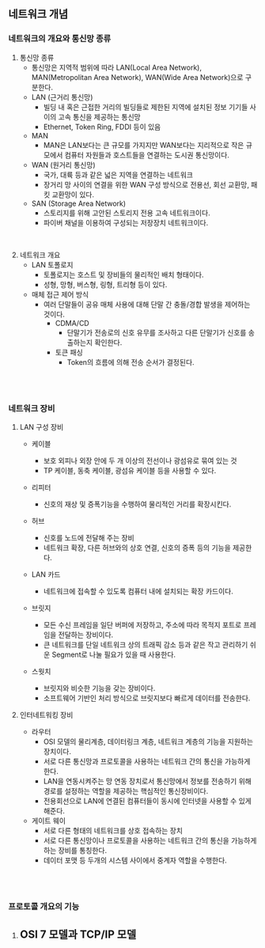 ## 네트워크 개념
### 네트워크의 개요와 통신망 종류
1. 통신망 종류
    - 통신망은 지역적 범위에 따라 LAN(Local Area Network), MAN(Metropolitan Area Network), WAN(Wide Area Network)으로 구분한다.
    - LAN (근거리 통신망)
        - 빌딩 내 혹은 근접한 거리의 빌딩들로 제한된 지역에 설치된 정보 기기들 사이의 고속 통신을 제공하는 통신망
        - Ethernet, Token Ring, FDDI 등이 있음
    - MAN
        - MAN은 LAN보다는 큰 규모를 가지지만 WAN보다는 지리적으로 작은 규모에서 컴퓨터 자원들과 호스트들을 연결하는 도시권 통신망이다.
    - WAN (원거리 통신망)
        - 국가, 대륙 등과 같은 넓은 지역을 연결하는 네트워크
        - 장거리 망 사이의 연결을 위한 WAN 구성 방식으로 전용선, 회선 교환망, 패킷 교환망이 있다.
    - SAN (Storage Area Network)
        - 스토리지를 위해 고안된 스토리지 전용 고속 네트워크이다.
        - 파이버 채널을 이용하여 구성되는 저장장치 네트워크이다.

<br>

2. 네트워크 개요
    - LAN 토폴로지
        - 토폴로지는 호스트 및 장비들의 물리적인 배치 형태이다.
        - 성형, 망형, 버스형, 링형, 트리형 등이 있다.
    - 매체 접근 제어 방식
        - 여러 단말들이 공유 매체 사용에 대해 단말 간 충돌/경합 발생을 제어하는 것이다.
            - CDMA/CD
                - 단말기가 전송로의 신호 유무를 조사하고 다른 단말기가 신호를 송출하는지 확인한다.
            - 토큰 패싱
                - Token의 흐름에 의해 전송 순서가 결정된다.
    

<br><br>

### 네트워크 장비
1. LAN 구성 장비
    - 케이블
        - 보호 외피나 외장 안에 두 개 이상의 전선이나 광섬유로 묶여 있는 것
        - TP 케이블, 동축 케이블, 광섬유 케이블 등을 사용할 수 있다.

    - 리피터
        - 신호의 재상 및 증폭기능을 수행하여 물리적인 거리를 확장시킨다.
    - 허브
        - 신호를 노드에 전달해 주는 장비
        - 네트워크 확장, 다른 허브와의 상호 연결, 신호의 증폭 등의 기능을 제공한다.
    - LAN 카드
        - 네트워크에 접속할 수 있도록 컴퓨터 내에 설치되는 확장 카드이다.
    - 브릿지
        - 모든 수신 프레임을 일단 버퍼에 저장하고, 주소에 따라 목적지 포트로 프레임을 전달하는 장비이다.
        - 큰 네트워크를 단일 네트워크 상의 트래픽 감소 등과 같은 작고 관리하기 쉬운 Segment로 나눌 필요가 있을 때 사용한다.
    - 스웟치
        - 브릿지와 비슷한 기능을 갖는 장비이다.
        - 소프트웨어 기반인 처리 방식으로 브릿지보다 빠르게 데이터를 전송한다.

2. 인터네트워킹 장비
    - 라우터
        - OSI 모델의 물리계층, 데이터링크 계층, 네트워크 계층의 기능을 지원하는 장치이다.
        - 서로 다른 통신망과 프로토콜을 사용하는 네트워크 간의 통신을 가능하게 한다.
        - LAN을 연동시켜주는 망 연동 장치로서 통신망에서 정보를 전송하기 위해 경로를 설정하는 역할을 제공하는 핵심적인 통신장비이다.
        - 전용회선으로 LAN에 연결된 컴퓨터들이 동시에 인터넷을 사용할 수 있게 해준다.
    - 게이트 웨이
        - 서로 다른 형태의 네트워크를 상호 접속하는 장치
        - 서로 다른 통신망이나 프로토콜을 사용하는 네트워크 간의 통신을 가능하게 하는 장비를 통칭한다.
        - 데이터 포맷 등 두개의 시스템 사이에서 중계자 역할을 수행한다.

<br><br>

### 프로토콜 개요의 기능
1. OSI 7 모델과 TCP/IP 모델
    - 




